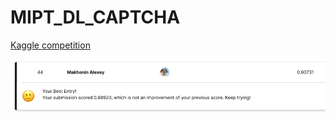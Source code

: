 # MIPT_DL_CAPTCHA

[Kaggle competition](https://www.kaggle.com/competitions/mipt-dl-captcha)

![alt text](scoreboard.png)
